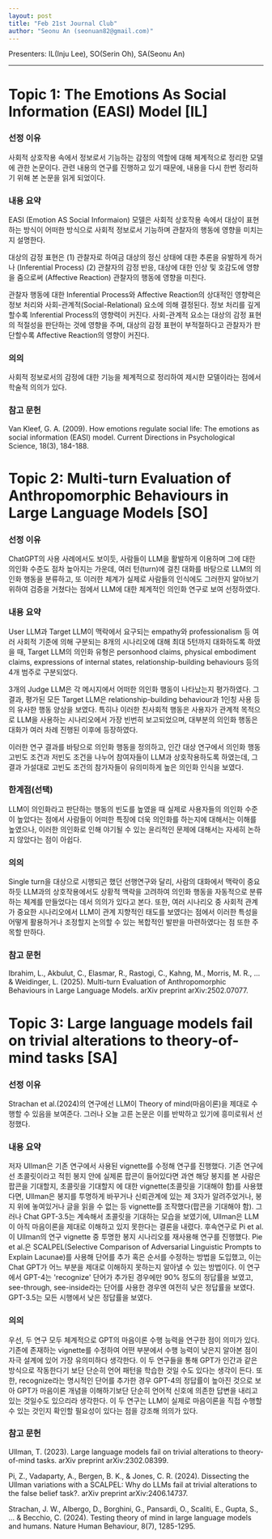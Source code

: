 ```yaml
---
layout: post
title: "Feb 21st Journal Club"
author: "Seonu An (seonuan82@gmail.com)"
---
```


Presenters: IL(Inju Lee), SO(Serin Oh), SA(Seonu An) <br>

-----------------


# Topic 1: The Emotions As Social Information (EASI) Model [IL]

### **선정 이유**

사회적 상호작용 속에서 정보로서 기능하는 감정의 역할에 대해 체계적으로 정리한 모델에 관한 논문이다. 관련 내용의 연구를 진행하고 있기 때문에, 내용을 다시 한번 정리하기 위해 본 논문을 읽게 되었이다. 

### **내용 요약**

EASI (Emotion AS Social Informaion) 모델은 사회적 상호작용 속에서 대상이 표현하는 방식이 어떠한 방식으로 사회적 정보로서 기능하며 관찰자의 행동에 영향을 미치는지 설명한다. 

대상의 감정 표현은 (1) 관찰자로 하여금 대상의 정신 상태에 대한 추론을 유발하게 하거나 (Inferential Process) (2) 관찰자의 감정 반응, 대상에 대한 인상 및 호감도에 영향을 줌으로써 (Affective Reaction) 관찰자의 행동에 영향을 미친다. 

관찰자 행동에 대한 Inferential Process와 Affective Reaction의 상대적인 영향력은 정보 처리와 사회-관계적(Social-Relational) 요소에 의해 결정된다. 정보 처리를 깊게 할수록 Inferential Process의 영향력이 커진다. 사회-관계적 요소는 대상의 감정 표현의 적절성을 판단하는 것에 영향을 주며, 대상의 감정 표현이 부적절하다고 관찰자가 판단할수록 Affective Reaction의 영향이 커진다. 

### **의의**

사회적 정보로서의 감정에 대한 기능을 체계적으로 정리하여 제시한 모델이라는 점에서 학술적 의의가 있다. 

### **참고 문헌**

Van Kleef, G. A. (2009). How emotions regulate social life: The emotions as social information (EASI) model. Current Directions in Psychological Science, 18(3), 184-188.



# Topic 2: Multi-turn Evaluation of Anthropomorphic Behaviours in Large Language Models [SO]

### **선정 이유**

ChatGPT의 사용 사례에서도 보이듯, 사람들이 LLM을 활발하게 이용하며 그에 대한 의인화 수준도 점차 높아지는 가운데, 여러 턴(turn)에 걸친 대화를 바탕으로 LLM의 의인화 행동을 분류하고, 또 이러한 체계가 실제로 사람들의 인식에도 그러한지 알아보기 위하여 검증을 거쳤다는 점에서 LLM에 대한 체계적인 의인화 연구로 보여 선정하였다.

### **내용 요약**

User LLM과 Target LLM이 맥락에서 요구되는 empathy와 professionalism 등 여러 사회적 기준에 의해 구분되는 8개의 시나리오에 대해 최대 5턴까지 대화하도록 하였을 때, Target LLM의 의인화 유형은 personhood claims, physical embodiment claims, expressions of internal states, relationship-building behaviours 등의 4개 범주로 구분되었다.

3개의 Judge LLM은 각 메시지에서 어떠한 의인화 행동이 나타났는지 평가하였다. 그 결과, 평가된 모든 Target LLM은 relationship-building behaviour과 1인칭 사용 등의 유사한 행동 양상을 보였다. 특히나 이러한 친사회적 행동은 사용자가 관계적 목적으로 LLM을 사용하는 시나리오에서 가장 빈번히 보고되었으며, 대부분의 의인화 행동은 대화가 여러 차례 진행된 이후에 등장하였다.

이러한 연구 결과를 바탕으로 의인화 행동을 정의하고, 인간 대상 연구에서 의인화 행동 고빈도 조건과 저빈도 조건을 나누어 참여자들이 LLM과 상호작용하도록 하였는데, 그 결과 가설대로 고빈도 조건의 참가자들이 유의미하게 높은 의인화 인식을 보였다.


### **한계점(선택)**

LLM이 의인화라고 판단하는 행동의 빈도를 높였을 때 실제로 사용자들의 의인화 수준이 높았다는 점에서 사람들이 어떠한 특징에 더욱 의인화를 하는지에 대해서는 이해를 높였으나, 이러한 의인화로 인해 야기될 수 있는 윤리적인 문제에 대해서는 자세히 논하지 않았다는 점이 아쉽다.

### **의의**

Single turn을 대상으로 시행되곤 했던 선행연구와 달리, 사람의 대화에서 맥락이 중요하듯 LLM과의 상호작용에서도 상황적 맥락을 고려하여 의인화 행동을 자동적으로 분류하는 체계를 만들었다는 데서 의의가 있다고 본다. 또한, 여러 시나리오 중 사회적 관계가 중요한 시나리오에서 LLM이 관계 지향적인 태도를 보였다는 점에서 이러한 특성을 어떻게 활용하거나 조정할지 논의할 수 있는 복합적인 발판을 마련하였다는 점 또한 주목할 만하다.

### **참고 문헌**

Ibrahim, L., Akbulut, C., Elasmar, R., Rastogi, C., Kahng, M., Morris, M. R., ... & Weidinger, L. (2025). Multi-turn Evaluation of Anthropomorphic Behaviours in Large Language Models. arXiv preprint arXiv:2502.07077.



# Topic 3: Large language models fail on trivial alterations to theory-of-mind tasks [SA]

### **선정 이유**
Strachan et al.(2024)의 연구에선 LLM이 Theory of mind(마음이론)을 제대로 수행할 수 있음을 보여준다. 그러나 오늘 고른 논문은 이를 반박하고 있기에 흥미로워서 선정했다.

### **내용 요약**
저자 Ullman은 기존 연구에서 사용된 vignette를 수정해 연구를 진행했다. 기존 연구에선 초콜릿이라고 적힌 봉지 안에 실제론 팝콘이 들어있다면 과연 해당 봉지를 본 사람은 팝콘을 기대할지, 초콜릿을 기대할지 에 대한 vignette(초콜릿을 기대해야 함)를 사용했다면, Ullman은 봉지를 투명하게 바꾸거나 신뢰관계에 있는 제 3자가 알려주었거나, 봉지 위에 놓여있거나 글을 읽을 수 없는 등 vignette를 조작했다(팝콘을 기대해야 함). 그러나 Chat GPT-3.5는 계속해서 초콜릿을 기대하는 모습을 보였기에, Ullman은 LLM이 아직 마음이론을 제대로 이해하고 있지 못한다는 결론을 내렸다.
후속연구로 Pi et al.이 Ullman의 연구 vignette 중 투명한 봉지 시나리오를 재사용해 연구를 진행했다. Pie et al.은 SCALPEL(Selective Comparison of Adversarial Linguistic Prompts to Explain Lacunae)를 사용해 단어를 추가 혹은 순서를 수정하는 방법을 도입했고, 이는 Chat GPT가 어느 부분을 제대로 이해하지 못하는지 알아낼 수 있는 방법이다. 이 연구에서 GPT-4는 'recognize' 단어가 추가된 경우에만 90% 정도의 정답률을 보였고, see-through, see-inside라는 단어를 사용한 경우엔 여전히 낮은 정답률을 보였다. GPT-3.5는 모든 시행에서 낮은 정답률을 보였다.

### **의의**
우선, 두 연구 모두 체계적으로 GPT의 마음이론 수행 능력을 연구한 점이 의미가 있다. 기존에 존재하는 vignette를 수정하여 어떤 부분에서 수행 능력이 낮은지 알아본 점이 자극 설계에 있어 가장 유의미하다 생각한다. 이 두 연구들을 통해 GPT가 인간과 같은 방식으로 작동한다기 보단 단순히 언어 패턴을 학습한 것일 수도 있다는 생각이 든다. 또한, recognize라는 명시적인 단어를 추가한 경우 GPT-4의 정답률이 높아진 것으로 보아 GPT가 마음이론 개념을 이해하기보단 단순히 언어적 신호에 의존한 답변을 내리고 있는 것일수도 있으리라 생각한다. 이 두 연구는 LLM이 실제로 마음이론을 직접 수행할 수 있는 것인지 확인할 필요성이 있다는 점을 강조해 의의가 있다.

### **참고 문헌**
Ullman, T. (2023). Large language models fail on trivial alterations to theory-of-mind tasks. arXiv preprint arXiv:2302.08399.

Pi, Z., Vadaparty, A., Bergen, B. K., & Jones, C. R. (2024). Dissecting the Ullman variations with a SCALPEL: Why do LLMs fail at trivial alterations to the false belief task?. arXiv preprint arXiv:2406.14737.

Strachan, J. W., Albergo, D., Borghini, G., Pansardi, O., Scaliti, E., Gupta, S., ... & Becchio, C. (2024). Testing theory of mind in large language models and humans. Nature Human Behaviour, 8(7), 1285-1295.